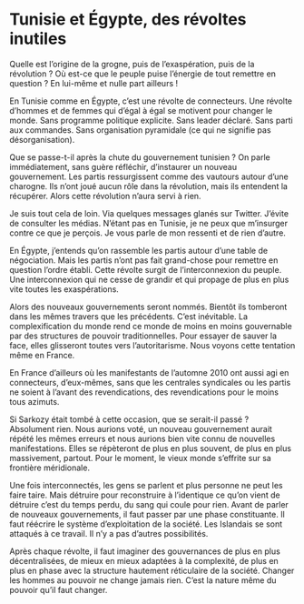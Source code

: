 # Tunisie et Égypte, des révoltes inutiles

Quelle est l’origine de la grogne, puis de l’exaspération, puis de la révolution ? Où est-ce que le peuple puise l’énergie de tout remettre en question ? En lui-même et nulle part ailleurs !<span id="more-21223"></span>

En Tunisie comme en Égypte, c’est une révolte de connecteurs. Une révolte d’hommes et de femmes qui d’égal à égal se motivent pour changer le monde. Sans programme politique explicite. Sans leader déclaré. Sans parti aux commandes. Sans organisation pyramidale (ce qui ne signifie pas désorganisation).

Que se passe-t-il après la chute du gouvernement tunisien ? On parle immédiatement, sans guère réfléchir, d’instaurer un nouveau gouvernement. Les partis ressurgissent comme des vautours autour d’une charogne. Ils n’ont joué aucun rôle dans la révolution, mais ils entendent la récupérer. Alors cette révolution n’aura servi à rien.

Je suis tout cela de loin. Via quelques messages glanés sur Twitter. J’évite de consulter les médias. N’étant pas en Tunisie, je ne peux que m’insurger contre ce que je perçois. Je vous parle de mon ressenti et de rien d’autre.

En Égypte, j’entends qu’on rassemble les partis autour d’une table de négociation. Mais les partis n’ont pas fait grand-chose pour remettre en question l’ordre établi. Cette révolte surgit de l’interconnexion du peuple. Une interconnexion qui ne cesse de grandir et qui propage de plus en plus vite toutes les exaspérations.

Alors des nouveaux gouvernements seront nommés. Bientôt ils tomberont dans les mêmes travers que les précédents. C’est inévitable. La complexification du monde rend ce monde de moins en moins gouvernable par des structures de pouvoir traditionnelles. Pour essayer de sauver la face, elles glisseront toutes vers l’autoritarisme. Nous voyons cette tentation même en France.

En France d’ailleurs où les manifestants de l’automne 2010 ont aussi agi en connecteurs, d’eux-mêmes, sans que les centrales syndicales ou les partis ne soient à l’avant des revendications, des revendications pour le moins tous azimuts.

Si Sarkozy était tombé à cette occasion, que se serait-il passé ? Absolument rien. Nous aurions voté, un nouveau gouvernement aurait répété les mêmes erreurs et nous aurions bien vite connu de nouvelles manifestations. Elles se répèteront de plus en plus souvent, de plus en plus massivement, partout. Pour le moment, le vieux monde s’effrite sur sa frontière méridionale.

Une fois interconnectés, les gens se parlent et plus personne ne peut les faire taire. Mais détruire pour reconstruire à l’identique ce qu’on vient de détruire c’est du temps perdu, du sang qui coule pour rien. Avant de parler de nouveaux gouvernements, il faut passer par une phase constituante. Il faut réécrire le système d’exploitation de la société. Les Islandais se sont attaqués à ce travail. Il n’y a pas d’autres possibilités.

Après chaque révolte, il faut imaginer des gouvernances de plus en plus décentralisées, de mieux en mieux adaptées à la complexité, de plus en plus en phase avec la structure hautement réticulaire de la société. Changer les hommes au pouvoir ne change jamais rien. C’est la nature même du pouvoir qu’il faut changer.